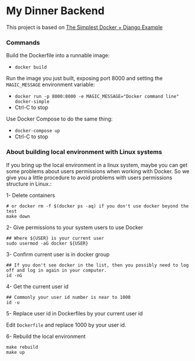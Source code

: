 # My Dinner Backend

This project is based on [The Simplest Docker + Django Example](https://github.com/cyface/simplest-docker-django-example)

### Commands

Build the Dockerfile into a runnable image:
- `docker build`

Run the image you just built, exposing port 8000 and setting the `MAGIC_MESSAGE` environment variable:
- `docker run -p 8000:8000 -e MAGIC_MESSAGE="Docker command line" docker-simple`
- Ctrl-C to stop

Use Docker Compose to do the same thing:
- `docker-compose up`
- Ctrl-C to stop


### About building local environment with Linux systems

If you bring up the local environment in a linux system, maybe you can get some problems about users permissions when working with Docker.
So we give you a little procedure to avoid problems with users permissions structure in Linux.:

1- Delete containers

```
# or docker rm -f $(docker ps -aq) if you don't use docker beyond the test
make down
```

2- Give permissions to your system users to use Docker

```
## Where ${USER} is your current user
sudo usermod -aG docker ${USER}
```

3- Confirm current user is in docker group

```
## If you don't see docker in the list, then you possibly need to log off and log in again in your computer.
id -nG
```

4-  Get the current user id

```
## Commonly your user id number is near to 1000
id -u
```

5- Replace user id in Dockerfiles by your current user id

Edit `Dockerfile` and replace 1000 by your user id.

6- Rebuild the local environment

```
make rebuild
make up
```